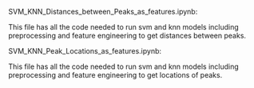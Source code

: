 SVM_KNN_Distances_between_Peaks_as_features.ipynb:

This file has all the code needed to run svm and knn models including preprocessing and feature engineering to get distances between peaks.

SVM_KNN_Peak_Locations_as_features.ipynb:

This file has all the code needed to run svm and knn models including preprocessing and feature engineering to get locations of peaks.

